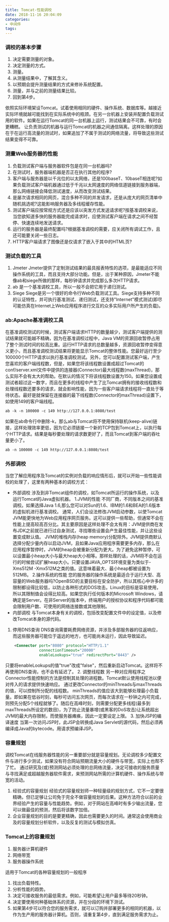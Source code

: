```yaml
---
title: Tomcat-性能调校
date: 2018-11-16 20:04:09
categories:
- 中间件
tags:
---
```

### 调校的基本步骤
1. 决定需要测量的对象。
2. 决定测量的方式。
3. 测量。
4. 从测量结果中，了解其含义。
5. 以预期会提升测量结果的方式来修补系统配置。
6. 测量，并与之前的测量结果比较。
7. 回到第4步。

依照实际环境架设Tomcat。试着使用相同的硬件、操作系统、数据库等。越接近实际环境就越可能找到在实际系统中的瓶颈。在另一台机器上安装并配置负载测试用的软件。如果在运行Tomcat的同一台机器上运行，测试结果会不可靠，有时会更糟糕。
让负责测试的机器与运行Tomcat的机器之间通信隔离。这样处理的原因在于在运行高流量的测试时，如果追加了不属于测试的网络流量，将导致这些测试结果变得不可靠。
### 测量Web服务器的性能
1. 负载测试客户端与服务器软件包是在同一台机器吗?
2. 在测试时，服务器端机器是否正在执行其他的程序?
3. 客户端与服务器是以千兆位的以太网络，还是100baseT、10baseT相连呢?如果负载测试客户端机器通过低于千兆以太网速度的网络信道链接到服务器端，那么网络链接会降低测试速度，从而改变测试结果。
4. 是屡次请求相同的网页，混合多种不同的并发请求，还是从庞大的网页清单中随机挑选呢?这能影响服务器及多线程缓存性能。
5. 测试客户端应按常规方式还是应该以突发方式发送请求呢?按基准调校来说，当您欲知道多快的服务器能完成请求时，应使测试客户端在请求之间不经暂停、快速连续地发送请求。
6. 运行的服务器是最终配置吗?根据基准调校的需要，应关闭所有调试工作，且还可能要关闭一些日志。
7. HTTP客户端请求了图像还是仅请求了嵌入于其中的HTML页?

### 测试负载的工具
1. Jmeter
Jmeter提供了定制测试结果的最具报表特性的选项，是最能适应不同操作系统的工具，而且支持大部分功能。但是，出于某种原因，Jmeter不能像ab和siege所做的那样，每秒钟请求并完成那么多次HTTP请求。
2. ab
是一个基准调校工具，所以一般不会把它用于递归测试。
3. Siege
Siege是另一个很好的命令行Web负载测试工具。Siege支持多种不同的认证特性，并可执行基准测试、递归测试，还支持"Internet"模式测试(即尽可能仿真在Internet上Web应用程序进行交互的众多实际用户所产生的负载)。

### ab:Apache基准调校工具
在基准调校测试的时候，测试客户端请求HTTP的数量越少，测试客户端提供的测试结果就可能越不精确，因为在基准调校过程中，Java VM的资源回收暂停占用了整个测试时间的较高比重。运行HTTP请求的总数量越多，资源回收暂停变得意义更小，而且基准调校测试结果将更能显示Tomcat的整体性能。您最好运行至少100000个HTTP请求以执行基准调校测试。另外，您可以配置测试客户端，产生您喜欢的客户端线程数，但是，如果您将该线程数设置成超过Tomcat的conf/server.xml文件中提供的连接器(Connector)最大线程数(maxThread)，那么实际不会有太大的帮助。在默认的情况下将该线程数设置为150。如果您设置成测试者超过这一数字，而且在更多的线程中产生了比Tomcat拥有的接收线程数和处理线程数还要多的请求，就会影响性能，因为一些客户端请求线程将一直处于等待状态。最好是就保留在连接器的最下线程数(Connector的maxThread)设置下，如使用149的客户端线程。

```xml
ab -k -n 100000 -c 149 http://127.0.0.1:8080/test
```

如果在ab命令行中删除-k，那么ab与Tomcat将不使用保持联机(keep-alive)链接，这样处理效率更低，因为它必须链接一个新的TCP包到Tomcat上，以执行每个HTTP请求。结果是每秒要处理的请求数更好了，而且Tomcat到客户端的吞吐量更小了。

```xml
ab -n 100000 -c 149 http://127.0.0.1:8080/test
```

### 外部调校
当您了解应用程序及Tomcat的实例对负载的响应情形后，就可以开始一些性能调校的处理了，这里有两种基本的调校方式：
- 外部调校
涉及到非Tomcat组件的调校，如Tomcat所运行的操作系统，以及运行Tomcat的Java虚拟机器。
1.JVM的性能
不同厂商，不同版本之间的基准调校。如果选择Java 1.6,那么您可以对Sun的1.6、IBM的1.6和BEA的1.6版本的虚拟机进行基准调校。
通常，人们会设法修改JVM启动参数，以使Tomcat JVM能更快地为Web应用程序网页服务。这可以提供一些帮助，但通常不会在性能上提高较高百分比。其主要原因是这样处理不会太有用：JVM提供商在发布JDK之前就已进行过自身测试，寻找哪些设置会产生最佳性能，并让这些设置变成默认值。
JVM的堆栈内存(heap memory)分配除外。JVM提供商默认选择分配少量内存以启动JVM，且如果Java应用程序需要更多内存，那么在应用程序暂停时，JVM的heap会被重新分配为更大。为了避免这种暂停，可以设置最小heap大小与最大heap大小相等。那样处理的话，JVM将不会在运行的时候尝试扩展heap大小。只要设置JAVA_OPTS环境变量为类似于-Xms512M -Xmx512M之类的值。这意味着最大、最小heap都被设置为512MB。
2.操作系统的性能
您的服务器的操作系统是最适合于运行大型、高容量的Web服务器吗?OpenBSD的主要目标在安全防护，所以其核心中许多的限制都设得比较低，以防止各种形式的DOS攻击。Linux的目标是容易使用，所以其限制值会设得比较高。如果您执行任何版本的Microsoft Windows，请确定是Server。在非Server的版本中，终端用户的授权协议和程序代码都可能会限制用户数、可使用的网络连接数或其他限制。
- 内部调校
与Tomcat本身有关的调校，包括改变配置文件中的设定值，以及修改Tomcat本身的源代码。
1. 停用DNS查询
DNS查询需要耗费网络资源，并涉及多部服务器的往返响应，而这些服务器可能位于遥远的地方，也可能尚未运行，因此导致延迟。

```xml
    <Connector port="8080" protocol="HTTP/1.1"
               connectionTimeout="20000"
               enableLookups="true" redirectPort="8443" />
```
只要将enableLookups的值"true"改成"false"，然后重新启动Tomcat。这样将不再使用DNS查询，也不会有延迟了。
2. 调整线程数
另一种对应用程序之Connector性能控制的方法是控制其处理的进程数。Tomcat默认使用线程池以便对传入的请求提供快速响应。
通过更改Connector的minThreads与maxThreads的值，可以控制所分配的线程数。
minThreads的值应该大到能够处理最小负载量。即如果在低谷时刻，每秒可访问五次网页，而每次请求在一秒钟之内可完成，则预先分配5个线程就够了。随后在高峰时刻，则需要分配更多线程(最多到maxThreads所设定的数目)，为了防止流量暴增(或黑客的DoS攻击)让系统超出JVM的最大内存限制，而使服务器瘫痪，因此一定要设定上限。
3. 加快JSP的编译速度
当第一次访问JSP时，此JSP会转换成Java Servlet的源代码，然后必须再编译成Java的bytecode。用请求预编译JSP。
### 容量规划
调校Tomcat在线服务器性能的另一重要部分就是容量规划。无论调校多少配置文件与进行多少测试，如果没有符合网站预期流量大小的硬件与带宽，实际上也帮不了忙。
通过研究及(或)预测网站必须处理的总网络流量，决定可接收的服务质量与寻找满足或超越服务器软件需求，来预测网站所需的计算机硬件、操作系统与带宽的活动。
1. 经验式的容量规划
经验式的容量规划师一种轻量级的规划方式，它不一定要很精确，但已足够让公司免于完全不做容量规划的后果。这种方法符合以前的业界经验产生的容量与性能趋势。例如，对于网站在高峰时有多少输出流量，您可以做最佳的预测，然后将该数字加倍。
2. 企业容量规划的目的是要更精确，因此也需要更久的时间。通常这会使用商业及的容量规划分析软件，以及反复的测试与模拟仿真。

### Tomcat上的容量规划
1. 服务器计算机硬件
2. 网络带宽
3. 服务器操作系统

适用于Tomcat的各种容量规划的一般程序
1. 找出负载特性。
2. 分析性能的趋势。
3. 决定可接收服务的最低需求。例如，可能希望让用户最多等待20秒钟。
4. 决定要使用何种基础体系的资源，并在分段的环境下测试。
5. 如果第4步可以符合您的服务需求，就可以订购并部署更多的相同的机器，以作为生产用的服务器计算机。否则，请重复第4步，直到满足服务需求为止。